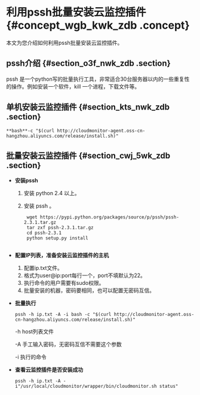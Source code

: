 # 利用pssh批量安装云监控插件 {#concept_wgb_kwk_zdb .concept}

本文为您介绍如何利用pssh批量安装云监控插件。

## pssh介绍 {#section_o3f_nwk_zdb .section}

pssh 是一个python写的批量执行工具，非常适合30台服务器以内的一些重复性的操作。例如安装一个软件，kill 一个进程，下载文件等。

## 单机安装云监控插件 {#section_kts_nwk_zdb .section}

 `**bash**-c "$(curl http://cloudmonitor-agent.oss-cn-hangzhou.aliyuncs.com/release/install.sh)"`

## 批量安装云监控插件 {#section_cwj_5wk_zdb .section}

-   **安装pssh** 
    1.  安装 python 2.4 以上。
    2.  安装 pssh 。

        ``` {#codeblock_uod_m6s_tmr}
         wget https://pypi.python.org/packages/source/p/pssh/pssh-2.3.1.tar.gz
         tar zxf pssh-2.3.1.tar.gz
         cd pssh-2.3.1
         python setup.py install 
        							
        ```

-   **配置IP列表，准备安装云监控插件的主机** 
    1.  配置ip.txt文件。
    2.  格式为user@ip:port每行一个，port不填默认为22。
    3.  执行命令的用户需要有sudo权限。
    4.  批量安装的机器，密码要相同，也可以配置无密码互信。
-   **批量执行** 

    `pssh -h ip.txt -A -i bash -c "$(curl http://cloudmonitor-agent.oss-cn-hangzhou.aliyuncs.com/release/install.sh)"`

    -h host列表文件

    -A 手工输入密码，无密码互信不需要这个参数

    -i 执行的命令

-   **查看云监控插件是否安装成功** 

    `pssh -h ip.txt -A -i"/usr/local/cloudmonitor/wrapper/bin/cloudmonitor.sh status"`


